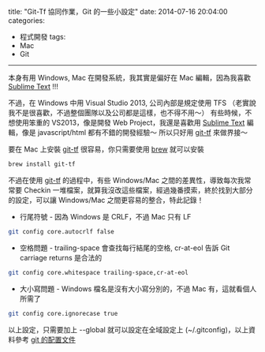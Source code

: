 title: "Git-Tf 協同作業，Git 的一些小設定"
date: 2014-07-16 20:04:00
categories:
- 程式開發
tags:
- Mac
- Git
---

本身有用 Windows, Mac 在開發系統，我其實是偏好在 Mac 編輯，因為我喜歡 [Sublime Text](http://www.sublimetext.com/3) !!!

不過，在 Windows 中用 Visual Studio 2013, 公司內部是規定使用 TFS （老實說我不是很喜歡，不過整個團隊以及公司都是這樣，也不得不用～）
有些時候，不想使用笨重的 VS2013，像是開發 Web Project，我還是喜歡用 [Sublime Text](http://www.sublimetext.com/3) 編輯，像是 javascript/html 都有不錯的開發經驗～
所以只好用 [git-tf](https://gittf.codeplex.com) 來做界接～

<!--more-->

要在 Mac 上安裝 [git-tf](https://gittf.codeplex.com) 很容易，你只需要使用 [brew](http://brew.sh) 就可以安裝

```bash
brew install git-tf
```

不過在使用 [git-tf](https://gittf.codeplex.com) 的過程中，有些 Windows/Mac 之間的差異性，導致每次我常常要 Checkin 一堆檔案，就算我沒改這些檔案，經過幾番摸索，終於找到大部分的設定，可以讓 Windows/Mac 之間更容易的整合，特此記錄！

- 行尾符號 - 因為 Windows 是 CRLF，不過 Mac 只有 LF

```bash
git config core.autocrlf false
```
- 空格問題 - trailing-space 會查找每行結尾的空格, cr-at-eol 告訴 Git carriage returns 是合法的

```bash
git config core.whitespace trailing-space,cr-at-eol
```
- 大小寫問題 - Windows 檔名是沒有大小寫分別的，不過 Mac 有，這就看個人所需了

```bash
git config core.ignorecase true
```

以上設定，只需要加上 --global 就可以設定在全域設定上 (~/.gitconfig)，以上資料參考 [git 的配置文件](http://git-scm.com/book/zh-tw/Git-客製化-Git-配置)
